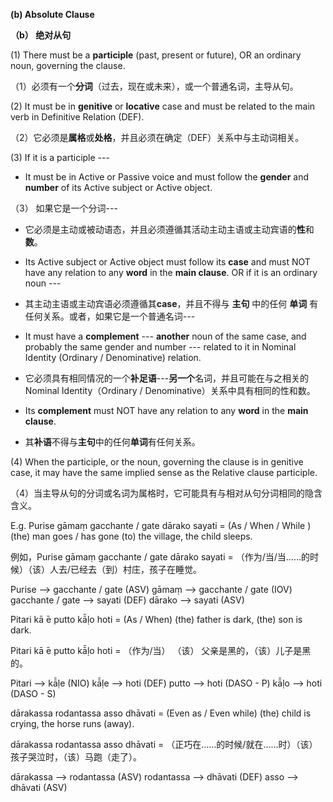  **(b) Absolute Clause** 
 
 **（b） 绝对从句**

(1) There must be a **participle** (past, present or future), OR an ordinary noun, 
governing the clause. 

（1）必须有一个**分词**（过去，现在或未来），或一个普通名词，主导从句。

(2) It must be in **genitive** or **locative** case and must be related to the main verb 
in Definitive Relation (DEF). 

（2）它必须是**属格**或**处格**，并且必须在确定（DEF）关系中与主动词相关。

(3) If it is a participle --- 
 - It must be in Active or Passive voice and must follow the **gender** and      
   **number** of its Active subject or Active object. 

（3） 如果它是一个分词---
- 它必须是主动或被动语态，并且必须遵循其活动主动主语或主动宾语的**性**和**数**。


- Its Active subject or Active object must follow its **case** and must NOT    
    have any relation to any **word** in the **main clause**.
 OR if it is an ordinary noun ---

- 其主动主语或主动宾语必须遵循其**case**，并且不得与 **主句** 中的任何 **单词** 有任何关系。或者，如果它是一个普通名词---

 - It must have a **complement** --- **another** noun of the same case, and 
probably the same gender and number --- related to it in Nominal Identity 
(Ordinary / Denominative) relation. 

- 它必须具有相同情况的一个**补足语**---**另一个**名词，并且可能在与之相关的Nominal Identity（Ordinary / Denominative）关系中具有相同的性和数。
  
- Its **complement** must NOT have any relation to any **word** in the **main 
clause**. 

- 其**补语**不得与**主句**中的任何**单词**有任何关系。

 (4) When the participle, or the noun, governing the clause is in genitive 
case, it may have the same implied sense as the Relative clause 
participle.

（4）当主导从句的分词或名词为属格时，它可能具有与相对从句分词相同的隐含含义。

 E.g. Purise gāmaṃ gacchante / gate dārako sayati = (As / When / While ) (the)  man goes / has gone (to) the village, the child sleeps. 
 
 例如，Purise gāmaṃ gacchante / gate dārako sayati = （作为/当/当……的时候）（该）人去/已经去（到）村庄，孩子在睡觉。

 Purise      -->       gacchante / gate (ASV)  gāmaṃ        -->    gacchante / gate (IOV) gacchante / gate      -->    sayati (DEF) dārako       -->     sayati (ASV) 
 
  Pitari kā ̄e putto kā̄ḷo hoti =  (As / When) (the) father is dark, (the) son is dark. 

  Pitari kā ̄e putto kā̄ḷo hoti = （作为/当） （该） 父亲是黑的，（该）儿子是黑的。
  
  Pitari -->  kā̄ḷe (NIO)  kā̄ḷe --> hoti (DEF) putto  --> hoti (DASO - P) kā̄ḷo --> hoti (DASO -  S) 
  
   dārakassa rodantassa asso dhāvati = (Even as / Even while) (the) child is  crying, the horse runs (away).

   dārakassa rodantassa asso dhāvati = （正巧在……的时候/就在……时）（该）孩子哭泣时，（该）马跑（走了）。
   
   dārakassa        -->      rodantassa (ASV) rodantassa        -->     dhāvati (DEF) asso              -->     dhāvati (ASV) 